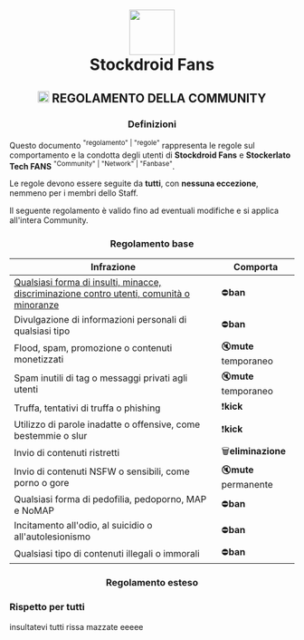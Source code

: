 <h1 align="center">
  <img src="https://dslv9ilpbe7p1.cloudfront.net/Cj7cYvaXaoyQ386pQ2yIjw_store_logo_image.png" width="80"/><br/>
  Stockdroid Fans
</h1>
<h2 align="center">
  <img src="https://camo.githubusercontent.com/de4fa40cddcfcb22448cdca8e9dad69d8133ae62964a9c90ffa661afd780b94a/68747470733a2f2f656d6f6a6970656469612d75732e73332e6475616c737461636b2e75732d776573742d312e616d617a6f6e6177732e636f6d2f7468756d62732f3332302f6170706c652f3238352f706f6c6963652d6361722d6c696768745f31663661382e706e67" width="20"/>
  REGOLAMENTO DELLA COMMUNITY
</h2>

<h3 align="center">
  Definizioni
</h3>

Questo documento <sup>"regolamento" | "regole"</sup> rappresenta le regole sul comportamento e la condotta degli utenti di **Stockdroid Fans** e **Stockerlato Tech FANS** <sup>"Community" | "Network" | "Fanbase"</sup>.

Le regole devono essere seguite da **tutti**, con **nessuna eccezione**, nemmeno per i membri dello Staff.

Il seguente regolamento è valido fino ad eventuali modifiche e si applica all'intera Community.

<!-- BEGIN INTERPRET DOCUMENT -->

<h3 align="center">
  Regolamento base
</h3>

| Infrazione | Comporta |
| ---------- | -------- |
| [Qualsiasi forma di insulti, minacce, discriminazione contro utenti, comunità o minoranze](#rispetto-per-tutti) | ⛔**ban** |
| Divulgazione di informazioni personali di qualsiasi tipo | ⛔**ban** |
| Flood, spam, promozione o contenuti monetizzati | 🔇**mute** temporaneo |
| Spam inutili di tag o messaggi privati agli utenti | 🔇**mute** temporaneo |
| Truffa, tentativi di truffa o phishing | ❗**kick** |
| Utilizzo di parole inadatte o offensive, come bestemmie o slur | ❗**kick** |
| Invio di contenuti ristretti | 🗑️**eliminazione** |
| Invio di contenuti NSFW o sensibili, come porno o gore | 🔇**mute** permanente |
| Qualsiasi forma di pedofilia, pedoporno, MAP e NoMAP | ⛔**ban** |
| Incitamento all'odio, al suicidio o all'autolesionismo | ⛔**ban** |
| Qualsiasi tipo di contenuti illegali o immorali | ⛔**ban** |

<h3 align="center">
  Regolamento esteso
</h3>

### Rispetto per tutti
insultatevi tutti rissa mazzate eeeee
